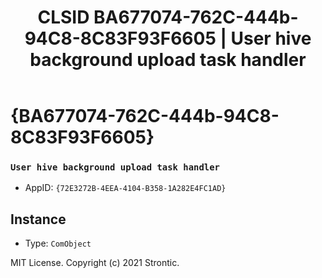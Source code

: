 ﻿---
title: "CLSID BA677074-762C-444b-94C8-8C83F93F6605 | User hive background upload task handler"
excerpt: What is COM-Object CLSID BA677074-762C-444b-94C8-8C83F93F6605?
---

# {BA677074-762C-444b-94C8-8C83F93F6605}

### `User hive background upload task handler`
* AppID: `{72E3272B-4EEA-4104-B358-1A282E4FC1AD}`

## Instance

* Type: `ComObject`

MIT License. Copyright (c) 2021 Strontic.


